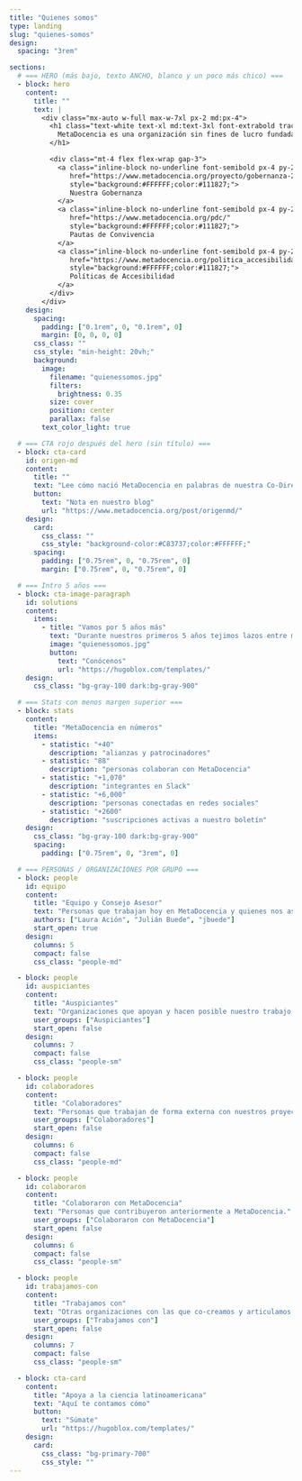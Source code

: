 ```yaml
---
title: "Quienes somos"
type: landing
slug: "quienes-somos"
design:
  spacing: "3rem"

sections:
  # === HERO (más bajo, texto ANCHO, blanco y un poco más chico) ===
  - block: hero
    content:
      title: ""
      text: |
        <div class="mx-auto w-full max-w-7xl px-2 md:px-4">
          <h1 class="text-white text-xl md:text-3xl font-extrabold tracking-tight leading-snug">
            MetaDocencia es una organización sin fines de lucro fundada en 2020. Nuestra comunidad está formada por personas y organizaciones que trabajan construyendo capacidades científicas locales para transformar la ciencia global. Hacemos crecer la ciencia en red, desde América Latina hacia el mundo.
          </h1>

          <div class="mt-4 flex flex-wrap gap-3">
            <a class="inline-block no-underline font-semibold px-4 py-2 rounded-md"
               href="https://www.metadocencia.org/proyecto/gobernanza-2022/"
               style="background:#FFFFFF;color:#111827;">
               Nuestra Gobernanza
            </a>
            <a class="inline-block no-underline font-semibold px-4 py-2 rounded-md"
               href="https://www.metadocencia.org/pdc/"
               style="background:#FFFFFF;color:#111827;">
               Pautas de Convivencia
            </a>
            <a class="inline-block no-underline font-semibold px-4 py-2 rounded-md"
               href="https://www.metadocencia.org/politica_accesibilidad/"
               style="background:#FFFFFF;color:#111827;">
               Políticas de Accesibilidad
            </a>
          </div>
        </div>
    design:
      spacing:
        padding: ["0.1rem", 0, "0.1rem", 0]
        margin: [0, 0, 0, 0]
      css_class: ""
      css_style: "min-height: 20vh;"
      background:
        image:
          filename: "quienessomos.jpg"
          filters:
            brightness: 0.35
          size: cover
          position: center
          parallax: false
        text_color_light: true

  # === CTA rojo después del hero (sin título) ===
  - block: cta-card
    id: origen-md
    content:
      title: ""
      text: "Lee cómo nació MetaDocencia en palabras de nuestra Co-Directora, Laura Ación."
      button:
        text: "Nota en nuestro blog"
        url: "https://www.metadocencia.org/post/origenmd/"
    design:
      card:
        css_class: ""
        css_style: "background-color:#C83737;color:#FFFFFF;"
      spacing:
        padding: ["0.75rem", 0, "0.75rem", 0]
        margin: ["0.75rem", 0, "0.75rem", 0]

  # === Intro 5 años ===
  - block: cta-image-paragraph
    id: solutions
    content:
      items:
        - title: "Vamos por 5 años más"
          text: "Durante nuestros primeros 5 años tejimos lazos entre más de 2.000 profesionales de ciencia y técnica. Lo hicimos trabajando en equipo, de manera colectiva y en alianza con más de 40 comunidades. Gracias por estos primeros 5 años de aprendizaje, colaboración y crecimiento."
          image: "quienessomos.jpg"
          button:
            text: "Conócenos"
            url: "https://hugoblox.com/templates/"
    design:
      css_class: "bg-gray-100 dark:bg-gray-900"

  # === Stats con menos margen superior ===
  - block: stats
    content:
      title: "MetaDocencia en números"
      items:
        - statistic: "+40"
          description: "alianzas y patrocinadores"
        - statistic: "88"
          description: "personas colaboran con MetaDocencia"
        - statistic: "+1,070"
          description: "integrantes en Slack"
        - statistic: "+6,000"
          description: "personas conectadas en redes sociales"
        - statistic: "+2600"
          description: "suscripciones activas a nuestro boletín"
    design:
      css_class: "bg-gray-100 dark:bg-gray-900"
      spacing:
        padding: ["0.75rem", 0, "3rem", 0]

  # === PERSONAS / ORGANIZACIONES POR GRUPO ===
  - block: people
    id: equipo
    content:
      title: "Equipo y Consejo Asesor"
      text: "Personas que trabajan hoy en MetaDocencia y quienes nos asesoran."
      authors: ["Laura Ación", "Julián Buede", "jbuede"]
      start_open: true
    design:
      columns: 5
      compact: false
      css_class: "people-md"

  - block: people
    id: auspiciantes
    content:
      title: "Auspiciantes"
      text: "Organizaciones que apoyan y hacen posible nuestro trabajo."
      user_groups: ["Auspiciantes"]
      start_open: false
    design:
      columns: 7
      compact: false
      css_class: "people-sm"

  - block: people
    id: colaboradores
    content:
      title: "Colaboradores"
      text: "Personas que trabajan de forma externa con nuestros proyectos."
      user_groups: ["Colaboradores"]
      start_open: false
    design:
      columns: 6
      compact: false
      css_class: "people-md"

  - block: people
    id: colaboraron
    content:
      title: "Colaboraron con MetaDocencia"
      text: "Personas que contribuyeron anteriormente a MetaDocencia."
      user_groups: ["Colaboraron con MetaDocencia"]
      start_open: false
    design:
      columns: 6
      compact: false
      css_class: "people-sm"

  - block: people
    id: trabajamos-con
    content:
      title: "Trabajamos con"
      text: "Otras organizaciones con las que co-creamos y articulamos."
      user_groups: ["Trabajamos con"]
      start_open: false
    design:
      columns: 7
      compact: false
      css_class: "people-sm"

  - block: cta-card
    content:
      title: "Apoya a la ciencia latinoamericana"
      text: "Aquí te contamos cómo"
      button:
        text: "Súmate"
        url: "https://hugoblox.com/templates/"
    design:
      card:
        css_class: "bg-primary-700"
        css_style: ""
---
```

